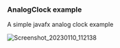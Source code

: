 ### AnalogClock example

A simple javafx analog clock example

![Screenshot_20230110_112138](https://user-images.githubusercontent.com/84965706/211492757-33acd27a-b3a8-483b-8938-0dc62275fc5a.png)